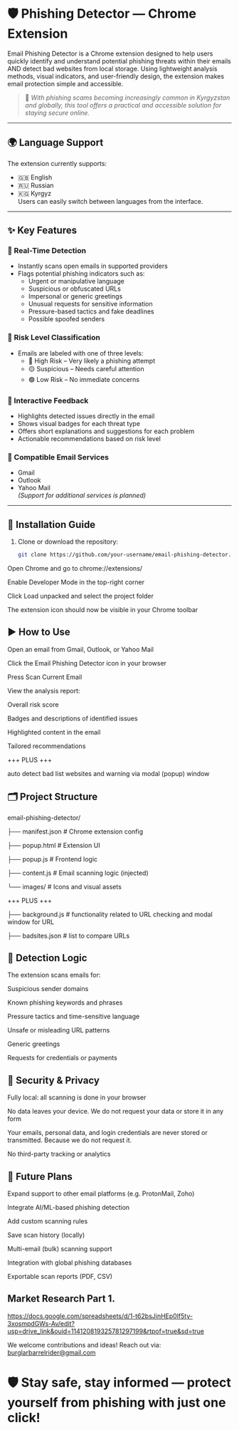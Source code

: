# 🛡 Phishing Detector — Chrome Extension

Email Phishing Detector is a Chrome extension designed to help users quickly identify and understand potential phishing threats within their emails AND detect bad websites from local storage. Using lightweight analysis methods, visual indicators, and user-friendly design, the extension makes email protection simple and accessible.

> 📌 *With phishing scams becoming increasingly common in Kyrgyzstan and globally, this tool offers a practical and accessible solution for staying secure online.*

---

## 🌍 Language Support

The extension currently supports:
- 🇬🇧 English
- 🇷🇺 Russian
- 🇰🇬 Kyrgyz  
Users can easily switch between languages from the interface.

---

## ✨ Key Features

### 🔎 Real-Time Detection
- Instantly scans open emails in supported providers
- Flags potential phishing indicators such as:
  - Urgent or manipulative language
  - Suspicious or obfuscated URLs
  - Impersonal or generic greetings
  - Unusual requests for sensitive information
  - Pressure-based tactics and fake deadlines
  - Possible spoofed senders

### 🎯 Risk Level Classification
- Emails are labeled with one of three levels:
  - 🔴 High Risk – Very likely a phishing attempt
  - 🟡 Suspicious – Needs careful attention
  - 🟢 Low Risk – No immediate concerns

### 💬 Interactive Feedback
- Highlights detected issues directly in the email
- Shows visual badges for each threat type
- Offers short explanations and suggestions for each problem
- Actionable recommendations based on risk level

### 📧 Compatible Email Services
- Gmail  
- Outlook  
- Yahoo Mail  
*(Support for additional services is planned)*

---

## 🚀 Installation Guide

1. Clone or download the repository:
   ```bash
   git clone https://github.com/your-username/email-phishing-detector.git

Open Chrome and go to chrome://extensions/

Enable Developer Mode in the top-right corner

Click Load unpacked and select the project folder

The extension icon should now be visible in your Chrome toolbar

## ▶️ How to Use
Open an email from Gmail, Outlook, or Yahoo Mail

Click the Email Phishing Detector icon in your browser

Press Scan Current Email

View the analysis report:

Overall risk score

Badges and descriptions of identified issues

Highlighted content in the email

Tailored recommendations

+++ PLUS +++

auto detect bad list websites and warning via modal (popup) window


## 🗂 Project Structure

email-phishing-detector/

├── manifest.json         # Chrome extension config

├── popup.html            # Extension UI

├── popup.js              # Frontend logic

├── content.js            # Email scanning logic (injected)

└── images/               # Icons and visual assets

+++ PLUS +++

├── background.js         # functionality related to URL checking and modal window for URL

├── badsites.json         # list to compare URLs 

## 🧠 Detection Logic
The extension scans emails for:

Suspicious sender domains

Known phishing keywords and phrases

Pressure tactics and time-sensitive language

Unsafe or misleading URL patterns

Generic greetings

Requests for credentials or payments

## 🔐 Security & Privacy
Fully local: all scanning is done in your browser

No data leaves your device. We do not request your data or store it in any form

Your emails, personal data, and login credentials are never stored or transmitted. Because we do not request it.

No third-party tracking or analytics

## 🚧 Future Plans
 Expand support to other email platforms (e.g. ProtonMail, Zoho) 

 Integrate AI/ML-based phishing detection

 Add custom scanning rules

 Save scan history (locally) 
 
 Multi-email (bulk) scanning support 

 Integration with global phishing databases 

 Exportable scan reports (PDF, CSV) 

## Market Research Part 1. 
https://docs.google.com/spreadsheets/d/1-t62bsJinHEp0lf5ty-3xosmpdGWs-Av/edit?usp=drive_link&ouid=114120819325781297199&rtpof=true&sd=true

We welcome contributions and ideas!
Reach out via: burglarbarrelrider@gmail.com
# 🛡 Stay safe, stay informed — protect yourself from phishing with just one click!
